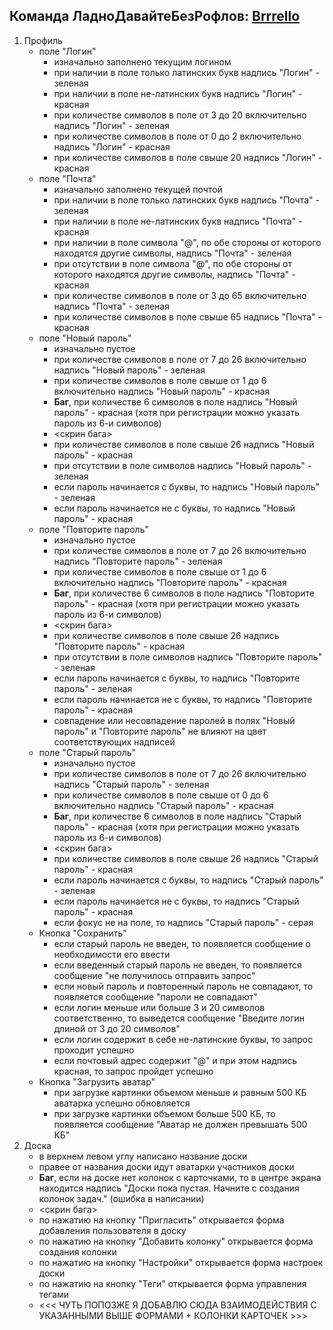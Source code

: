 ## Команда ЛадноДавайтеБезРофлов: [Brrrello](https://brrrello.ru)

1. Профиль
   - поле "Логин"
     - изначально заполнено текущим логином
     - при наличии в поле только латинских букв надпись "Логин" - зеленая
     - при наличии в поле не-латинских букв надпись "Логин" - красная
     - при количестве символов в поле от 3 до 20 включительно надпись "Логин" - зеленая
     - при количестве символов в поле от 0 до 2 включительно надпись "Логин" - красная
     - при количестве символов в поле свыше 20 надпись "Логин" - красная
   - поле "Почта"
     - изначально заполнено текущей почтой
     - при наличии в поле только латинских букв надпись "Почта" - зеленая
     - при наличии в поле не-латинских букв надпись "Почта" - красная
     - при наличии в поле символа "@", по обе стороны от которого находятся другие символы, надпись "Почта" - зеленая
     - при отсутствии в поле символа "@", по обе стороны от которого находятся другие символы, надпись "Почта" - красная
     - при количестве символов в поле от 3 до 65 включительно надпись "Почта" - зеленая
     - при количестве символов в поле свыше 65 надпись "Почта" - красная
   - поле "Новый пароль"
     - изначально пустое
     - при количестве символов в поле от 7 до 26 включительно надпись "Новый пароль" - зеленая
     - при количестве символов в поле свыше от 1 до 6 включительно надпись "Новый пароль" - красная
     - **Баг**, при количестве 6 символов в поле надпись "Новый пароль" - красная (хотя при регистрации можно указать пароль из 6-и символов)
     - <скрин бага>
     - при количестве символов в поле свыше 26 надпись "Новый пароль" - красная
     - при отсутствии в поле символов надпись "Новый пароль" - зеленая
     - если пароль начинается с буквы, то надпись "Новый пароль" - зеленая
     - если пароль начинается не с буквы, то надпись "Новый пароль" - красная
   - поле "Повторите пароль"
     - изначально пустое
     - при количестве символов в поле от 7 до 26 включительно надпись "Повторите пароль" - зеленая
     - при количестве символов в поле свыше от 1 до 6 включительно надпись "Повторите пароль" - красная
     - **Баг**, при количестве 6 символов в поле надпись "Повторите пароль" - красная (хотя при регистрации можно указать пароль из 6-и символов)
     - <скрин бага>
     - при количестве символов в поле свыше 26 надпись "Повторите пароль" - красная
     - при отсутствии в поле символов надпись "Повторите пароль" - зеленая
     - если пароль начинается с буквы, то надпись "Повторите пароль" - зеленая
     - если пароль начинается не с буквы, то надпись "Повторите пароль" - красная
     - совпадение или несовпадение паролей в полях "Новый пароль" и "Повторите пароль" не влияют на цвет соответствующих надписей
   - поле "Старый пароль"
     - изначально пустое
     - при количестве символов в поле от 7 до 26 включительно надпись "Старый пароль" - зеленая
     - при количестве символов в поле свыше от 0 до 6 включительно надпись "Старый пароль" - красная
     - **Баг**, при количестве 6 символов в поле надпись "Старый пароль" - красная (хотя при регистрации можно указать пароль из 6-и символов)
     - <скрин бага>
     - при количестве символов в поле свыше 26 надпись "Старый пароль" - красная
     - если пароль начинается с буквы, то надпись "Старый пароль" - зеленая
     - если пароль начинается не с буквы, то надпись "Старый пароль" - красная
     - если фокус не на поле, то надпись "Старый пароль" - серая
   - Кнопка "Сохранить"
     - если старый пароль не введен, то появляется сообщение о необходимости его ввести
     - если введенный старый пароль не введен, то появляется сообщение "не получилось отправить запрос"
     - если новый пароль и повторенный пароль не совпадают, то появляется сообщение "пароли не совпадают"
     - если логин меньше или больше 3 и 20 символов соответственно, то выведется сообщение "Введите логин длиной от 3 до 20 символов"
     - если логин содержит в себе не-латинские буквы, то запрос проходит успешно
     - если почтовый адрес содержит "@" и при этом надпись красная, то запрос пройдет успешно
   - Кнопка "Загрузить аватар"
     - при загрузке картинки объемом меньше и равным 500 КБ аватарка успешно обновляется
     - при загрузке картинки объемом больше 500 КБ, то появляется сообщение "Аватар не должен превышать 500 КБ"
2. Доска
   - в верхнем левом углу написано название доски
   - правее от названия доски идут аватарки участников доски
   - **Баг**, если на доске нет колонок с карточками, то в центре экрана находится надпись "Доски пока пустая. Начните с создания колонок задач." (ошибка в написании)
   - <скрин бага>
   - по нажатию на кнопку "Пригласить" открывается форма добавления пользователя в доску
   - по нажатию на кнопку "Добавить колонку" открывается форма создания колонки
   - по нажатию на кнопку "Настройки" открывается форма настроек доски
   - по нажатию на кнопку "Теги" открывается форма управления тегами
   - <<< ЧУТЬ ПОПОЗЖЕ Я ДОБАВЛЮ СЮДА ВЗАИМОДЕЙСТВИЯ С УКАЗАННЫМИ ВЫШЕ ФОРМАМИ + КОЛОНКИ КАРТОЧЕК >>>